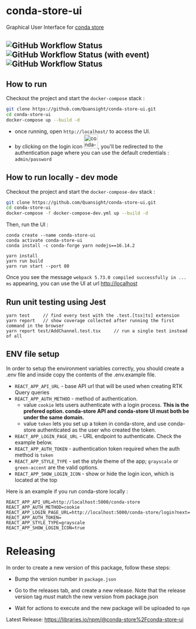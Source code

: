 # conda-store-ui
Graphical User Interface for [conda store](https://github.com/Quansight/conda-store) 

![GitHub Workflow Status](https://img.shields.io/github/actions/workflow/status/Quansight/conda-store-ui/build.yml?label=Build&logo=GitHub)
![GitHub Workflow Status (with event)](https://img.shields.io/github/actions/workflow/status/Quansight/conda-store-ui/deploy.yml?event=push&label=Deploy&logo=GitHub)
![GitHub Workflow Status](https://img.shields.io/github/actions/workflow/status/Quansight/conda-store-ui/pages.yml?label=Docs&logo=GitHub)
-------------------


## How to run

Checkout the project and start the `docker-compose` stack :
```sh
git clone https://github.com/Quansight/conda-store-ui.git
cd conda-store-ui
docker-compose up --build -d
```

- once running, open `http://localhost/` to access the UI.
- by clicking on the login icon <img width="38" alt="conda-store-ui_login_icon" src="https://user-images.githubusercontent.com/756464/199689492-1c15ae14-32ce-4745-bddf-c339d0d62313.png" alt="conda-store UI login icon">, you'll be redirected to the authentication page where you can use the default credentials :  `admin/password`


## How to run locally - dev mode

Checkout the project and start the `docker-compose-dev` stack :
```sh
git clone https://github.com/Quansight/conda-store-ui.git
cd conda-store-ui
docker-compose -f docker-compose-dev.yml up --build -d      
```

Then, run the UI :

```
conda create --name conda-store-ui
conda activate conda-store-ui
conda install -c conda-forge yarn nodejs==16.14.2

yarn install
yarn run build
yarn run start --port 80
```

Once you see the message `webpack 5.73.0 compiled successfully in ... ms` appearing, you can use the UI at url [http://localhost](http://localhost)



## Run unit testing using Jest

```
yarn test     // find every test with the .test.[tsx|ts] extension
yarn report   // show coverage collected after running the first command in the browser
yarn report test/AddChannel.test.tsx     // run a single test instead of all
```

## ENV file setup

In order to setup the environment variables correctly, you should create a .env file and inside copy the contents of the .env.example file.

- `REACT_APP_API_URL` - base API url that will be used when creating RTK Query queries
- `REACT_APP_AUTH_METHOD` - method of authentication.
  - value `cookie` lets users authenticate with a login process. **This is the prefered option. conda-store API and conda-store UI must both be under the same domain.**
  - value `token` lets you set up a token in conda-store, and use conda-store authenticated as the user who created the token.
- `REACT_APP_LOGIN_PAGE_URL` - URL endpoint to authenticate. Check the example below.
- `REACT_APP_AUTH_TOKEN` - authentication token required when the auth method is `token`
- `REACT_APP_STYLE_TYPE` - set the style theme of the app; `grayscale` or `green-accent` are the valid options.
- `REACT_APP_SHOW_LOGIN_ICON` - show or hide the login icon, which is located at the top


Here is an example if you run conda-store locally :
```
REACT_APP_API_URL=http://localhost:5000/conda-store
REACT_APP_AUTH_METHOD=cookie
REACT_APP_LOGIN_PAGE_URL=http://localhost:5000/conda-store/login?next=
REACT_APP_AUTH_TOKEN=
REACT_APP_STYLE_TYPE=grayscale
REACT_APP_SHOW_LOGIN_ICON=true
```

# Releasing

In order to create a new version of this package, follow these steps:

* Bump the version number in `package.json`

* Go to the releases tab, and create a new release. Note that the release version tag _must_ match the new version from package.json

* Wait for actions to execute and the new package will be uploaded to `npm`

Latest Release: https://libraries.io/npm/@conda-store%2Fconda-store-ui
